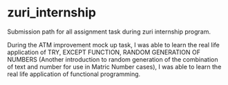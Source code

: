 # zuri_internship
Submission path for all assignment task during zuri internship program.

During the ATM improvement mock up task, I was able to learn the real life application of TRY, EXCEPT FUNCTION, RANDOM GENERATION OF NUMBERS (Another introduction to random generation of the combination of text and number for use in Matric Number cases), I was able to learn the real life application of functional programming.
